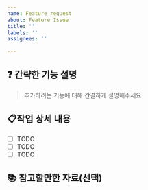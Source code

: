 ```yaml
---
name: Feature request
about: Feature Issue
title: ''
labels: ''
assignees: ''

---
```


## ❓ 간략한 기능 설명

> 추가하려는 기능에 대해 간결하게 설명해주세요

## 📋작업 상세 내용

- [ ] TODO
- [ ] TODO
- [ ] TODO

##  📚 참고할만한 자료(선택)
